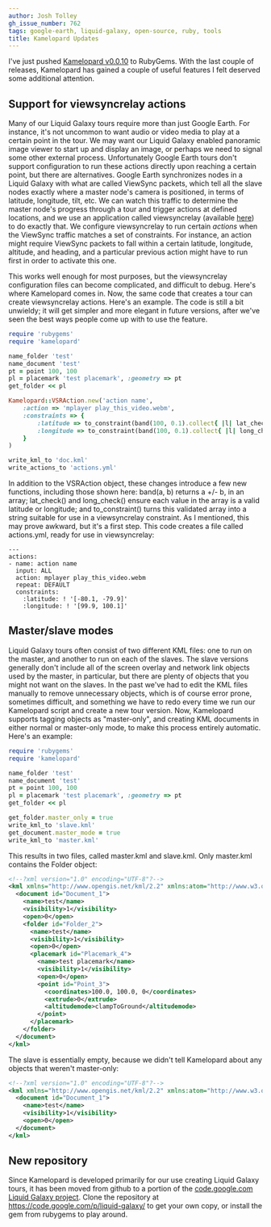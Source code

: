 ```yaml
---
author: Josh Tolley
gh_issue_number: 762
tags: google-earth, liquid-galaxy, open-source, ruby, tools
title: Kamelopard Updates
---
```


I've just pushed [Kamelopard v0.0.10](http://rubygems.org/gems/kamelopard) to RubyGems. With the last couple of releases, Kamelopard has gained a couple of useful features I felt deserved some additional attention.

## Support for viewsyncrelay actions

Many of our Liquid Galaxy tours require more than just Google Earth. For instance, it's not uncommon to want audio or video media to play at a certain point in the tour. We may want our Liquid Galaxy enabled panoramic image viewer to start up and display an image, or perhaps we need to signal some other external process. Unfortunately Google Earth tours don't support configuration to run these actions directly upon reaching a certain point, but there are alternatives. Google Earth synchronizes nodes in a Liquid Galaxy with what are called ViewSync packets, which tell all the slave nodes exactly where a master node's camera is positioned, in terms of latitude, longitude, tilt, etc. We can watch this traffic to determine the master node's progress through a tour and trigger actions at defined locations, and we use an application called viewsyncrelay (available [here](http://code.google.com/p/liquid-galaxy/source/browse/gnu_linux/home/lg/bin/viewsyncrelay.pl)) to do exactly that. We configure viewsyncrelay to run certain *actions* when the ViewSync traffic matches a set of constraints. For instance, an action might require ViewSync packets to fall within a certain latitude, longitude, altitude, and heading, and a particular previous action might have to run first in order to activate this one.

This works well enough for most purposes, but the viewsyncrelay configuration files can become complicated, and difficult to debug. Here's where Kamelopard comes in. Now, the same code that creates a tour can create viewsyncrelay actions. Here's an example. The code is still a bit unwieldy; it will get simpler and more elegant in future versions, after we've seen the best ways people come up with to use the feature.

```ruby
require 'rubygems'
require 'kamelopard'

name_folder 'test'
name_document 'test'
pt = point 100, 100
pl = placemark 'test placemark', :geometry => pt
get_folder << pl

Kamelopard::VSRAction.new('action name',
    :action => 'mplayer play_this_video.webm',
    :constraints => {
        :latitude => to_constraint(band(100, 0.1).collect{ |l| lat_check(l) }),
        :longitude => to_constraint(band(100, 0.1).collect{ |l| long_check(l) }),
    }
)

write_kml_to 'doc.kml'
write_actions_to 'actions.yml'
```

In addition to the VSRAction object, these changes introduce a few new functions, including those shown here: band(a, b) returns a +/- b, in an array; lat_check() and long_check() ensure each value in the array is a valid latitude or longitude; and to_constraint() turns this validated array into a string suitable for use in a viewsyncrelay constraint. As I mentioned, this may prove awkward, but it's a first step. This code creates a file called actions.yml, ready for use in viewsyncrelay:

```nohighlight
---
actions:
- name: action name
  input: ALL
  action: mplayer play_this_video.webm
  repeat: DEFAULT
  constraints:
    :latitude: ! '[-80.1, -79.9]'
    :longitude: ! '[99.9, 100.1]'
```

## Master/slave modes

Liquid Galaxy tours often consist of two different KML files: one to run on the master, and another to run on each of the slaves. The slave versions generally don't include all of the screen overlay and network link objects used by the master, in particular, but there are plenty of objects that you might not want on the slaves. In the past we've had to edit the KML files manually to remove unnecessary objects, which is of course error prone, sometimes difficult, and something we have to redo every time we run our Kamelopard script and create a new tour version. Now, Kamelopard supports tagging objects as "master-only", and creating KML documents in either normal or master-only mode, to make this process entirely automatic. Here's an example:

```ruby
require 'rubygems'
require 'kamelopard'

name_folder 'test'
name_document 'test'
pt = point 100, 100
pl = placemark 'test placemark', :geometry => pt
get_folder << pl

get_folder.master_only = true
write_kml_to 'slave.kml'
get_document.master_mode = true
write_kml_to 'master.kml'
```

This results in two files, called master.kml and slave.kml. Only master.kml contains the Folder object:

```xml
<!--?xml version="1.0" encoding="UTF-8"?-->
<kml xmlns="http://www.opengis.net/kml/2.2" xmlns:atom="http://www.w3.org/2005/Atom" xmlns:gx="http://www.google.com/kml/ext/2.2" xmlns:kml="http://www.opengis.net/kml/2.2">
  <document id="Document_1">
    <name>test</name>
    <visibility>1</visibility>
    <open>0</open>
    <folder id="Folder_2">
      <name>test</name>
      <visibility>1</visibility>
      <open>0</open>
      <placemark id="Placemark_4">
        <name>test placemark</name>
        <visibility>1</visibility>
        <open>0</open>
        <point id="Point_3">
          <coordinates>100.0, 100.0, 0</coordinates>
          <extrude>0</extrude>
          <altitudemode>clampToGround</altitudemode>
        </point>
      </placemark>
    </folder>
  </document>
</kml>
```

The slave is essentially empty, because we didn't tell Kamelopard about any objects that weren't master-only:

```xml
<!--?xml version="1.0" encoding="UTF-8"?-->
<kml xmlns="http://www.opengis.net/kml/2.2" xmlns:atom="http://www.w3.org/2005/Atom" xmlns:gx="http://www.google.com/kml/ext/2.2" xmlns:kml="http://www.opengis.net/kml/2.2">
  <document id="Document_1">
    <name>test</name>
    <visibility>1</visibility>
    <open>0</open>
  </document>
</kml>
```

## New repository

Since Kamelopard is developed primarily for our use creating Liquid Galaxy tours, it has been moved from github to a portion of the [code.google.com Liquid Galaxy project](http://code.google.com/p/liquid-galaxy/). Clone the repository at https://code.google.com/p/liquid-galaxy/ to get your own copy, or install the gem from rubygems to play around.
